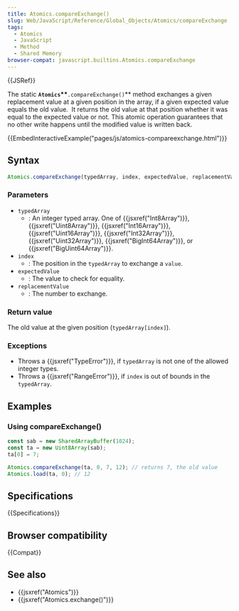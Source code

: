 ```yaml
---
title: Atomics.compareExchange()
slug: Web/JavaScript/Reference/Global_Objects/Atomics/compareExchange
tags:
  - Atomics
  - JavaScript
  - Method
  - Shared Memory
browser-compat: javascript.builtins.Atomics.compareExchange
---
```

{{JSRef}}

The static **`Atomics`\*\***`.compareExchange()`\*\* method exchanges a given
replacement value at a given position in the array, if a given expected value
equals the old value.  It returns the old value at that position whether it was
equal to the expected value or not. This atomic operation guarantees that no
other write happens until the modified value is written back.

{{EmbedInteractiveExample("pages/js/atomics-compareexchange.html")}}

## Syntax

```js
Atomics.compareExchange(typedArray, index, expectedValue, replacementValue)
```

### Parameters

- `typedArray`
  - : An integer typed array. One of {{jsxref("Int8Array")}},
    {{jsxref("Uint8Array")}}, {{jsxref("Int16Array")}},
    {{jsxref("Uint16Array")}}, {{jsxref("Int32Array")}},
    {{jsxref("Uint32Array")}}, {{jsxref("BigInt64Array")}}, or
    {{jsxref("BigUint64Array")}}.
- `index`
  - : The position in the `typedArray` to exchange a `value`.
- `expectedValue`
  - : The value to check for equality.
- `replacementValue`
  - : The number to exchange.

### Return value

The old value at the given position (`typedArray[index]`).

### Exceptions

- Throws a {{jsxref("TypeError")}}, if `typedArray` is not one of the
  allowed integer types.
- Throws a {{jsxref("RangeError")}}, if `index` is out of bounds in the
  `typedArray`.

## Examples

### Using compareExchange()

```js
const sab = new SharedArrayBuffer(1024);
const ta = new Uint8Array(sab);
ta[0] = 7;

Atomics.compareExchange(ta, 0, 7, 12); // returns 7, the old value
Atomics.load(ta, 0); // 12
```

## Specifications

{{Specifications}}

## Browser compatibility

{{Compat}}

## See also

- {{jsxref("Atomics")}}
- {{jsxref("Atomics.exchange()")}}
